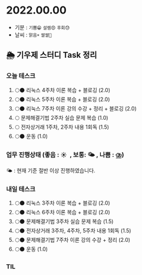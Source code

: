 # 2022.00.00

- 기분 : `기쁨😁` `설렘😍` `후회😓`
- 날씨 : `맑음☀️` `쌀쌀🥶`

## 🌦️ 기우제 스터디 Task 정리

### 오늘 테스크

1. 🌕🌑 리눅스 4주차 이론 복습 + 블로깅 (2.0)
2. 🌕🌑 리눅스 5주차 이론 복습 + 블로깅 (2.0)
3. 🌕🌑 리눅스 7주차 이론 강의 수강 + 정리 + 블로깅 (2.0)
4. 🌕 문제해결기법 2주차 실습 문제 복습 (1.0)
5. 🌕 전자상거래 1주차, 2주차 내용 1회독 (1.5)
6. 🌕🌑 운동 (1.0)

### 업무 진행상태 (좋음 : ☀  , 보통: 🌤 , 나쁨 : ⛈)

🌤 : 현재 기준 절반 이상 진행하였습니다.

### 내일 테스크

1. 🌕🌑 리눅스 3주차 이론 복습 + 블로깅 (2.0)
2. 🌕🌑 리눅스 6주차 이론 복습 + 블로깅 (2.0)
3. 🌕🌑 문제해결기법 3주차 실습 문제 복습 (1.5)
4. 🌕🌑 전자상거래 3주차, 4주차, 5주차 내용 1회독 (1.5)
5. 🌕🌑 문제해결기법 7주차 이론 강의 수강 + 정리 (2.0)
6. 🌕🌑 운동 (1.0)

### TIL
